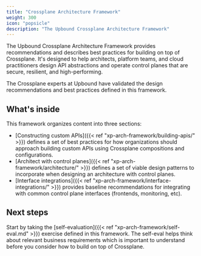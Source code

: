 ```yaml
---
title: "Crossplane Architecture Framework"
weight: 300
icon: "popsicle"
description: "The Upbound Crossplane Architecture Framework"
---
```


The Upbound Crossplane Architecture Framework provides recommendations and describes best practices for building on top of Crossplane. It's designed to help architects, platform teams, and cloud practitioners design API abstractions and operate control planes that are secure, resilient, and high-performing.

The Crossplane experts at Upbound have validated the design recommendations and best practices defined in this framework.

## What's inside

This framework organizes content into three sections:

- [Constructing custom APIs]({{< ref "xp-arch-framework/building-apis/" >}}) defines a set of best practices for how organizations should approach building custom APIs using Crossplane compositions and configurations.
- [Architect with control planes]({{< ref "xp-arch-framework/architecture/" >}}) defines a set of viable design patterns to incorporate when designing an architecture with control planes.
- [Interface integrations]({{< ref "xp-arch-framework/interface-integrations/" >}}) provides baseline recommendations for integrating with common control plane interfaces (frontends, monitoring, etc).  

## Next steps

Start by taking the [self-evaluation]({{< ref "xp-arch-framework/self-eval.md" >}}) exercise defined in this framework. The self-eval helps think about relevant business requirements which is important to understand before you consider how to build on top of Crossplane.
